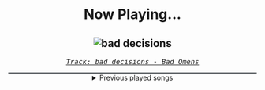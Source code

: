 <div align="center"> 
<h1>Now Playing...</h1>

![bad decisions](https://i.scdn.co/image/ab67616d00001e02e5f6f7ec99735d7b870f18ae)
--
_<samp><a href="https://open.spotify.com/track/6nbLpQF1os2DiEW8PDSK1e">Track: bad decisions - Bad Omens</a></samp>_

<div style="border: 1px #4B5054 solid"></div>
<details>
  <summary>
    Previous played songs
  </summary>
  <table>
    <thead>
      <tr>
        <th>
          Artist
        </th>
        <th>
          Song
        </th>
        <th>
          Link
        </th>
      </tr>
    </thead>
    <tbody>
      <tr><td>Bad Omens</td><td>bad decisions</td><td><a href="https://open.spotify.com/track/6nbLpQF1os2DiEW8PDSK1e">https://open.spotify.com/track/6nbLpQF1os2DiEW8PDSK1e</a></td></tr><tr><td>Bad Omens</td><td>Take Me First</td><td><a href="https://open.spotify.com/track/6ERSCeGFBSwvHCvBjwrmwE">https://open.spotify.com/track/6ERSCeGFBSwvHCvBjwrmwE</a></td></tr><tr><td>Bad Omens</td><td>CONCRETE JUNGLE</td><td><a href="https://open.spotify.com/track/6yCysJaY0lFqHnrHvaR4pF">https://open.spotify.com/track/6yCysJaY0lFqHnrHvaR4pF</a></td></tr><tr><td>Bad Omens</td><td>Like A Villain</td><td><a href="https://open.spotify.com/track/0xoyUiHhxVH4gwb0CRgNmg">https://open.spotify.com/track/0xoyUiHhxVH4gwb0CRgNmg</a></td></tr><tr><td>Bad Omens</td><td>Just Pretend</td><td><a href="https://open.spotify.com/track/1H4Y9uW4N0LsxJUz0VnaPJ">https://open.spotify.com/track/1H4Y9uW4N0LsxJUz0VnaPJ</a></td></tr><tr><td>Bad Omens</td><td>THE DEATH OF PEACE OF MIND</td><td><a href="https://open.spotify.com/track/6tRneEcItwpSxBtqgem5Dr">https://open.spotify.com/track/6tRneEcItwpSxBtqgem5Dr</a></td></tr><tr><td>Ice Nine Kills</td><td>Meat & Greet</td><td><a href="https://open.spotify.com/track/4GxFq0SoA0QOsocHvtHIvL">https://open.spotify.com/track/4GxFq0SoA0QOsocHvtHIvL</a></td></tr><tr><td>Motionless In White</td><td>Masterpiece</td><td><a href="https://open.spotify.com/track/3c9kVsKF68xMzlS0NikVn3">https://open.spotify.com/track/3c9kVsKF68xMzlS0NikVn3</a></td></tr><tr><td>Ice Nine Kills</td><td>Hip To Be Scared [Feat. Jacoby Shaddix]</td><td><a href="https://open.spotify.com/track/3SsUC6P9HxFThsBJTrLnrv">https://open.spotify.com/track/3SsUC6P9HxFThsBJTrLnrv</a></td></tr><tr><td>Ice Nine Kills</td><td>Rainy Day</td><td><a href="https://open.spotify.com/track/6c5o68XuQo0RV6uAp3psJU">https://open.spotify.com/track/6c5o68XuQo0RV6uAp3psJU</a></td></tr><tr><td>Ice Nine Kills</td><td>Funeral Derangements</td><td><a href="https://open.spotify.com/track/51oZ4wevKP2KDNZbOiIBEh">https://open.spotify.com/track/51oZ4wevKP2KDNZbOiIBEh</a></td></tr><tr><td>Ice Nine Kills</td><td>The Shower Scene</td><td><a href="https://open.spotify.com/track/49XwKhG2O9j00SGm23I6F9">https://open.spotify.com/track/49XwKhG2O9j00SGm23I6F9</a></td></tr><tr><td>Ice Nine Kills</td><td>Assault & Batteries</td><td><a href="https://open.spotify.com/track/3HMy56qnsqbQhqCCMZmLaz">https://open.spotify.com/track/3HMy56qnsqbQhqCCMZmLaz</a></td></tr><tr><td>Ice Nine Kills</td><td>A Rash Decision</td><td><a href="https://open.spotify.com/track/2KL259l2v852I5YfJapzDq">https://open.spotify.com/track/2KL259l2v852I5YfJapzDq</a></td></tr><tr><td>Ice Nine Kills</td><td>Welcome To Horrorwood</td><td><a href="https://open.spotify.com/track/22YKuNMJrg6L1VfiDefe79">https://open.spotify.com/track/22YKuNMJrg6L1VfiDefe79</a></td></tr><tr><td>Ice Nine Kills</td><td>Opening Night…</td><td><a href="https://open.spotify.com/track/08u3h19BKUwLK3P8fPZfHW">https://open.spotify.com/track/08u3h19BKUwLK3P8fPZfHW</a></td></tr><tr><td>Ice Nine Kills</td><td>The Shower Scene - Acoustic</td><td><a href="https://open.spotify.com/track/3m3PpGXhBZ0MzxhSzHlphD">https://open.spotify.com/track/3m3PpGXhBZ0MzxhSzHlphD</a></td></tr><tr><td>Ice Nine Kills</td><td>Rainy Day [Feat. SPLNTR] - SPLNTR Remix</td><td><a href="https://open.spotify.com/track/3HBZj5npRHtz2VrsNABGAJ">https://open.spotify.com/track/3HBZj5npRHtz2VrsNABGAJ</a></td></tr><tr><td>Ice Nine Kills</td><td>Meat & Greet</td><td><a href="https://open.spotify.com/track/4DUDclz23qWzRVNe4a8zeK">https://open.spotify.com/track/4DUDclz23qWzRVNe4a8zeK</a></td></tr><tr><td>Ice Nine Kills</td><td>Farewell II Flesh</td><td><a href="https://open.spotify.com/track/6Yn2JIqZGJ2dWrwOdTv7ld">https://open.spotify.com/track/6Yn2JIqZGJ2dWrwOdTv7ld</a></td></tr>
    </tbody>
  </table>
</details>

</div>
